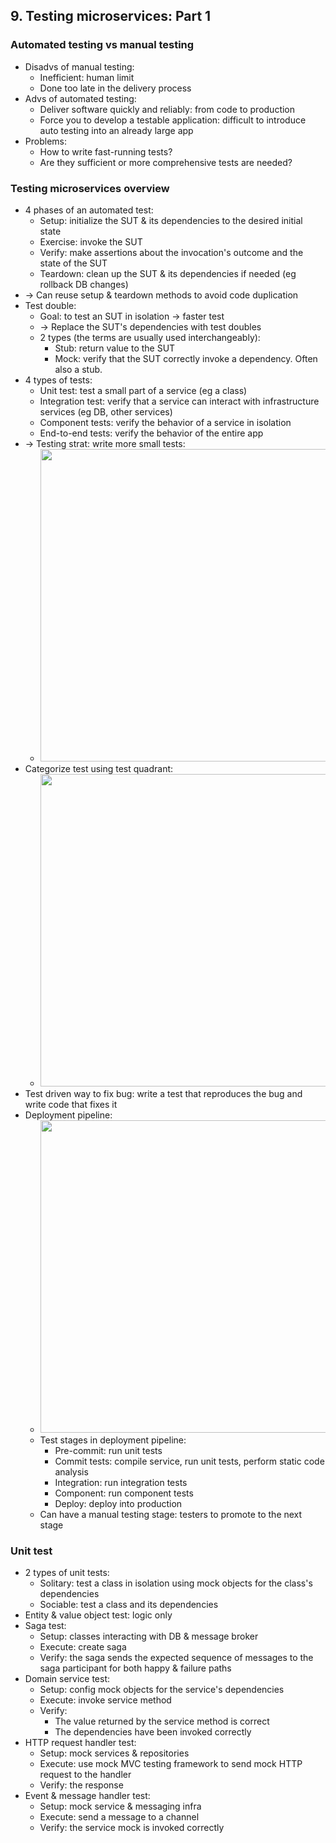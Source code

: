 ## 9. Testing microservices: Part 1
### Automated testing vs manual testing
- Disadvs of manual testing:
  - Inefficient: human limit
  - Done too late in the delivery process
- Advs of automated testing:
  - Deliver software quickly and reliably: from code to production
  - Force you to develop a testable application: difficult to introduce auto testing into an already large app
- Problems:
  - How to write fast-running tests?
  - Are they sufficient or more comprehensive tests are needed?
### Testing microservices overview
- 4 phases of an automated test:
  - Setup: initialize the SUT & its dependencies to the desired initial state
  - Exercise: invoke the SUT
  - Verify: make assertions about the invocation's outcome and the state of the SUT
  - Teardown: clean up the SUT & its dependencies if needed (eg rollback DB changes)
- -> Can reuse setup & teardown methods to avoid code duplication
- Test double:
  - Goal: to test an SUT in isolation -> faster test
  - -> Replace the SUT's dependencies with test doubles
  - 2 types (the terms are usually used interchangeably):
    - Stub: return value to the SUT
    - Mock: verify that the SUT correctly invoke a dependency. Often also a stub.
- 4 types of tests:
  - Unit test: test a small part of a service (eg a class)
  - Integration test: verify that a service can interact with infrastructure services (eg DB, other services)
  - Component tests: verify the behavior of a service in isolation
  - End-to-end tests: verify the behavior of the entire app
- -> Testing strat: write more small tests:
  - <img src="./resources/9.5.png" width="500"/>
- Categorize test using test quadrant:
  - <img src="./resources/9.4.png" width="500"/>
- Test driven way to fix bug: write a test that reproduces the bug and write code that fixes it
- Deployment pipeline:
  - <img src="./resources/9.9.png" width="500"/>
  - Test stages in deployment pipeline:
    - Pre-commit: run unit tests
    - Commit tests: compile service, run unit tests, perform static code analysis
    - Integration: run integration tests
    - Component: run component tests
    - Deploy: deploy into production
  - Can have a manual testing stage: testers to promote to the next stage
### Unit test
- 2 types of unit tests:
  - Solitary: test a class in isolation using mock objects for the class's dependencies
  - Sociable: test a class and its dependencies
- Entity & value object test: logic only
- Saga test:
  - Setup: classes interacting with DB & message broker
  - Execute: create saga
  - Verify: the saga sends the expected sequence of messages to the saga participant for both happy & failure paths
- Domain service test:
  - Setup: config mock objects for the service's dependencies
  - Execute: invoke service method
  - Verify:
    - The value returned by the service method is correct
    - The dependencies have been invoked correctly
- HTTP request handler test:
  - Setup: mock services & repositories
  - Execute: use mock MVC testing framework to send mock HTTP request to the handler
  - Verify: the response
- Event & message handler test:
  - Setup: mock service & messaging infra
  - Execute: send a message to a channel
  - Verify: the service mock is invoked correctly